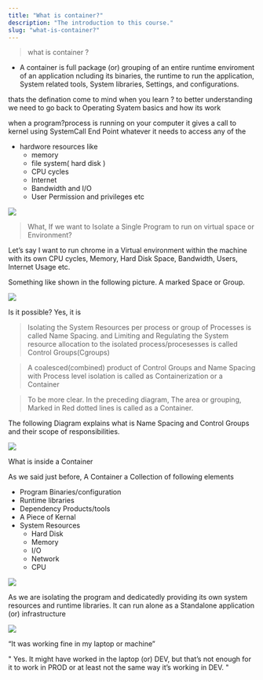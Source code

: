 ```yaml
---
title: "What is container?"
description: "The introduction to this course."
slug: "what-is-container?"
---
```



> what is container ? 

-  A container is full package (or) grouping of an entire runtime enviroment of an application ncluding its binaries, the runtime to run the application, System related tools, System libraries, Settings, and configurations.

thats the defination come to mind when you learn ? to better understanding we need to go back to Operating Syatem basics and how its work 

when a program?process is running on your computer it gives a call to kernel using SystemCall End Point whatever it needs to access any of the 

- hardwore resources like 
  - memory 
  - file system( hard disk )
  -  CPU cycles 
  - Internet 
  - Bandwidth and I/O 
  - User Permission and privileges etc 

![](./images/OS-working.png)

> What, If we want to Isolate a Single Program to run on virtual space or Environment?

Let’s say I want to run chrome in a Virtual environment within the machine with its own CPU cycles, Memory, Hard Disk Space, Bandwidth, Users, Internet Usage etc.

Something like shown in the following picture. A marked Space or Group.

![](./images/OS-working-1.jpg)

Is it possible? Yes, it is

> Isolating the System Resources per process or group of Processes is called Name Spacing. and Limiting and Regulating the System resource allocation to the isolated process/procesesses is called Control Groups(Cgroups)

> A coalesced(combined) product of Control Groups and Name Spacing with Process level isolation is called as Containerization or a Container

> To be more clear. In the preceding diagram, The area or grouping, Marked in Red dotted lines is called as a Container.

The following Diagram explains what is Name Spacing and Control Groups and their scope of responsibilities.

![](./images/cgroup-namespace.png)

What is inside a Container

As we said just before,  A Container a Collection of  following elements

- Program Binaries/configuration
- Runtime libraries
- Dependency Products/tools
- A Piece of Kernal
- System Resources
   - Hard Disk
   - Memory
   - I/O
   - Network
   - CPU

![](./images/container-skeleton.png)   

As we are isolating the program and dedicatedly providing its own system resources and runtime libraries. It can run alone as a Standalone application (or) infrastructure

![](./images/tenor.gif)

“It was working fine in my laptop or machine”

" Yes. It might have worked in the laptop (or) DEV, but that’s not enough for it to work in PROD or at least not the same way it’s working in DEV. " 




